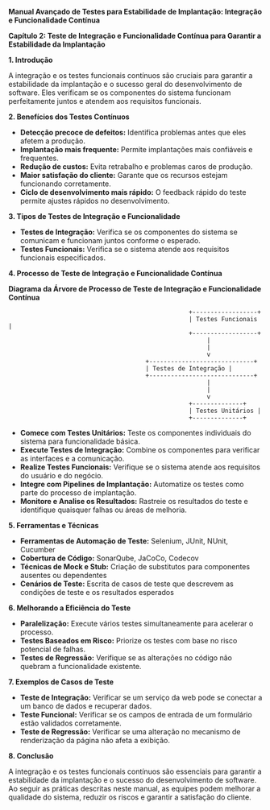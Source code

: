**Manual Avançado de Testes para Estabilidade de Implantação: Integração e Funcionalidade Contínua**

**Capítulo 2: Teste de Integração e Funcionalidade Contínua para Garantir a Estabilidade da Implantação**

**1. Introdução**

A integração e os testes funcionais contínuos são cruciais para garantir a estabilidade da implantação e o sucesso geral do desenvolvimento de software. Eles verificam se os componentes do sistema funcionam perfeitamente juntos e atendem aos requisitos funcionais.

**2. Benefícios dos Testes Contínuos**

* **Detecção precoce de defeitos:** Identifica problemas antes que eles afetem a produção.
* **Implantação mais frequente:** Permite implantações mais confiáveis e frequentes.
* **Redução de custos:** Evita retrabalho e problemas caros de produção.
* **Maior satisfação do cliente:** Garante que os recursos estejam funcionando corretamente.
* **Ciclo de desenvolvimento mais rápido:** O feedback rápido do teste permite ajustes rápidos no desenvolvimento.

**3. Tipos de Testes de Integração e Funcionalidade**

* **Testes de Integração:** Verifica se os componentes do sistema se comunicam e funcionam juntos conforme o esperado.
* **Testes Funcionais:** Verifica se o sistema atende aos requisitos funcionais especificados.

**4. Processo de Teste de Integração e Funcionalidade Contínua**

**Diagrama da Árvore de Processo de Teste de Integração e Funcionalidade Contínua**

```
                                                  +------------------+
                                                  | Testes Funcionais |
                                                  +------------------+
                                                       |
                                                       |
                                                       v
                                      +-----------------------------+
                                      | Testes de Integração |
                                      +-----------------------------+
                                                       |
                                                       |
                                                       v
                                                  +--------------+
                                                  | Testes Unitários |
                                                  +--------------+
```

* **Comece com Testes Unitários:** Teste os componentes individuais do sistema para funcionalidade básica.
* **Execute Testes de Integração:** Combine os componentes para verificar as interfaces e a comunicação.
* **Realize Testes Funcionais:** Verifique se o sistema atende aos requisitos do usuário e do negócio.
* **Integre com Pipelines de Implantação:** Automatize os testes como parte do processo de implantação.
* **Monitore e Analise os Resultados:** Rastreie os resultados do teste e identifique quaisquer falhas ou áreas de melhoria.

**5. Ferramentas e Técnicas**

* **Ferramentas de Automação de Teste:** Selenium, JUnit, NUnit, Cucumber
* **Cobertura de Código:** SonarQube, JaCoCo, Codecov
* **Técnicas de Mock e Stub:** Criação de substitutos para componentes ausentes ou dependentes
* **Cenários de Teste:** Escrita de casos de teste que descrevem as condições de teste e os resultados esperados

**6. Melhorando a Eficiência do Teste**

* **Paralelização:** Execute vários testes simultaneamente para acelerar o processo.
* **Testes Baseados em Risco:** Priorize os testes com base no risco potencial de falhas.
* **Testes de Regressão:** Verifique se as alterações no código não quebram a funcionalidade existente.

**7. Exemplos de Casos de Teste**

* **Teste de Integração:** Verificar se um serviço da web pode se conectar a um banco de dados e recuperar dados.
* **Teste Funcional:** Verificar se os campos de entrada de um formulário estão validados corretamente.
* **Teste de Regressão:** Verificar se uma alteração no mecanismo de renderização da página não afeta a exibição.

**8. Conclusão**

A integração e os testes funcionais contínuos são essenciais para garantir a estabilidade da implantação e o sucesso do desenvolvimento de software. Ao seguir as práticas descritas neste manual, as equipes podem melhorar a qualidade do sistema, reduzir os riscos e garantir a satisfação do cliente.
